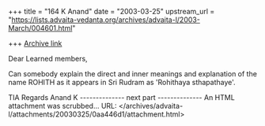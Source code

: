 +++
title = "164 K Anand"
date = "2003-03-25"
upstream_url = "https://lists.advaita-vedanta.org/archives/advaita-l/2003-March/004601.html"

+++
[Archive link](https://lists.advaita-vedanta.org/archives/advaita-l/2003-March/004601.html)

Dear Learned members,

Can somebody explain the direct and inner meanings and explanation of the name ROHITH as it appears in Sri Rudram as 'Rohithaya sthapathaye'.

TIA
Regards
Anand K 
-------------- next part --------------
An HTML attachment was scrubbed...
URL: </archives/advaita-l/attachments/20030325/0aa446d1/attachment.html>
